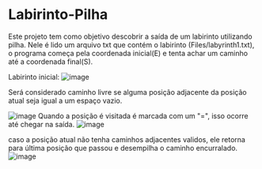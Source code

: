 # Labirinto-Pilha
Este projeto tem como objetivo descobrir a saída de um labirinto utilizando pilha. Nele é lido um arquivo txt que contém o labirinto (Files/labyrinth1.txt), o programa começa pela coordenada inicial(E) e tenta achar um caminho até a coordenada final(S).

Labirinto inicial:
![image](https://user-images.githubusercontent.com/39911368/164867910-93c80a65-be49-477b-b09c-a99143afdaab.png)

Será considerado caminho livre se alguma posição adjacente da posição atual seja igual a um espaço vazio.

![image](https://user-images.githubusercontent.com/39911368/164868196-f56bf196-7a02-4039-9b52-714f4e26f14b.png)
Quando a posição é visitada é marcada com um "=", isso ocorre até chegar na saída.
![image](https://user-images.githubusercontent.com/39911368/164868564-bb8f2aee-3374-47eb-bcd9-12659d937fff.png)

caso a posição atual não tenha caminhos adjacentes validos, ele retorna para última posição que passou e desempilha o caminho encurralado.
![image](https://user-images.githubusercontent.com/39911368/164868923-4a96e847-544e-4b7d-b47f-3a3029222114.png)
